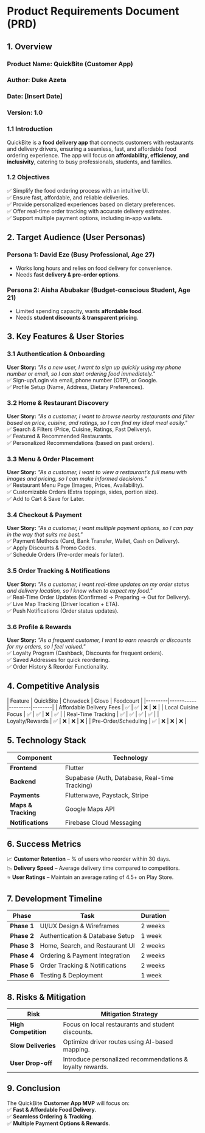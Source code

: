 # Product Requirements Document (PRD)

## **1. Overview**
### **Product Name:** QuickBite (Customer App)
### **Author:** Duke Azeta  
### **Date:** [Insert Date]  
### **Version:** 1.0  

### **1.1 Introduction**
QuickBite is a **food delivery app** that connects customers with restaurants and delivery drivers, ensuring a seamless, fast, and affordable food ordering experience. The app will focus on **affordability, efficiency, and inclusivity**, catering to busy professionals, students, and families.

### **1.2 Objectives**
✅ Simplify the food ordering process with an intuitive UI.  
✅ Ensure fast, affordable, and reliable deliveries.  
✅ Provide personalized experiences based on dietary preferences.  
✅ Offer real-time order tracking with accurate delivery estimates.  
✅ Support multiple payment options, including in-app wallets.  

## **2. Target Audience (User Personas)**
### **Persona 1: David Eze (Busy Professional, Age 27)**
- Works long hours and relies on food delivery for convenience.
- Needs **fast delivery & pre-order options**.

### **Persona 2: Aisha Abubakar (Budget-conscious Student, Age 21)**
- Limited spending capacity, wants **affordable food**.
- Needs **student discounts & transparent pricing**.

## **3. Key Features & User Stories**
### **3.1 Authentication & Onboarding**
**User Story:** _"As a new user, I want to sign up quickly using my phone number or email, so I can start ordering food immediately."_  
✅ Sign-up/Login via email, phone number (OTP), or Google.  
✅ Profile Setup (Name, Address, Dietary Preferences).  

### **3.2 Home & Restaurant Discovery**
**User Story:** _"As a customer, I want to browse nearby restaurants and filter based on price, cuisine, and ratings, so I can find my ideal meal easily."_  
✅ Search & Filters (Price, Cuisine, Ratings, Fast Delivery).  
✅ Featured & Recommended Restaurants.  
✅ Personalized Recommendations (based on past orders).  

### **3.3 Menu & Order Placement**
**User Story:** _"As a customer, I want to view a restaurant’s full menu with images and pricing, so I can make informed decisions."_  
✅ Restaurant Menu Page (Images, Prices, Availability).  
✅ Customizable Orders (Extra toppings, sides, portion size).  
✅ Add to Cart & Save for Later.  

### **3.4 Checkout & Payment**
**User Story:** _"As a customer, I want multiple payment options, so I can pay in the way that suits me best."_  
✅ Payment Methods (Card, Bank Transfer, Wallet, Cash on Delivery).  
✅ Apply Discounts & Promo Codes.  
✅ Schedule Orders (Pre-order meals for later).  

### **3.5 Order Tracking & Notifications**
**User Story:** _"As a customer, I want real-time updates on my order status and delivery location, so I know when to expect my food."_  
✅ Real-Time Order Updates (Confirmed → Preparing → Out for Delivery).  
✅ Live Map Tracking (Driver location + ETA).  
✅ Push Notifications (Order status updates).  

### **3.6 Profile & Rewards**
**User Story:** _"As a frequent customer, I want to earn rewards or discounts for my orders, so I feel valued."_  
✅ Loyalty Program (Cashback, Discounts for frequent orders).  
✅ Saved Addresses for quick reordering.  
✅ Order History & Reorder Functionality.  

## **4. Competitive Analysis**
| Feature | QuickBite | Chowdeck | Glovo | Foodcourt |
|---------|-----------|---------|--------|
| Affordable Delivery Fees | ✅ | ✅ | ❌ | ❌ |
| Local Cuisine Focus | ✅ | ✅ | ❌ | ✅ |
| Real-Time Tracking | ✅ | ✅ | ✅ | ✅ |
| Loyalty/Rewards | ✅ | ❌ | ❌ | ❌ |
| Pre-Order/Scheduling | ✅ | ❌ | ❌ | ❌ |

## **5. Technology Stack**
| Component | Technology |
|-----------|-------------|
| **Frontend** | Flutter |
| **Backend** | Supabase (Auth, Database, Real-time Tracking) |
| **Payments** | Flutterwave, Paystack, Stripe |
| **Maps & Tracking** | Google Maps API |
| **Notifications** | Firebase Cloud Messaging |

## **6. Success Metrics**
📈 **Customer Retention** – % of users who reorder within 30 days.  
📉 **Delivery Speed** – Average delivery time compared to competitors.  
⭐ **User Ratings** – Maintain an average rating of 4.5+ on Play Store.  

## **7. Development Timeline**
| Phase | Task | Duration |
|--------|---------|------------|
| **Phase 1** | UI/UX Design & Wireframes | 2 weeks |
| **Phase 2** | Authentication & Database Setup | 1 week |
| **Phase 3** | Home, Search, and Restaurant UI | 2 weeks |
| **Phase 4** | Ordering & Payment Integration | 2 weeks |
| **Phase 5** | Order Tracking & Notifications | 2 weeks |
| **Phase 6** | Testing & Deployment | 1 week |

## **8. Risks & Mitigation**
| Risk | Mitigation Strategy |
|------|---------------------|
| **High Competition** | Focus on local restaurants and student discounts. |
| **Slow Deliveries** | Optimize driver routes using AI-based mapping. |
| **User Drop-off** | Introduce personalized recommendations & loyalty rewards. |

## **9. Conclusion**
The QuickBite **Customer App MVP** will focus on:  
✅ **Fast & Affordable Food Delivery**.  
✅ **Seamless Ordering & Tracking**.  
✅ **Multiple Payment Options & Rewards**.  
